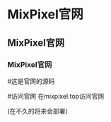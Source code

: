 # MixPixel官网
## MixPixel官网
### MixPixel官网

#这是官网的源码

#访问官网
在<a herf=http://mixpixel.top>mixpixel.top</a>访问官网

(在不久的将来会部署)
